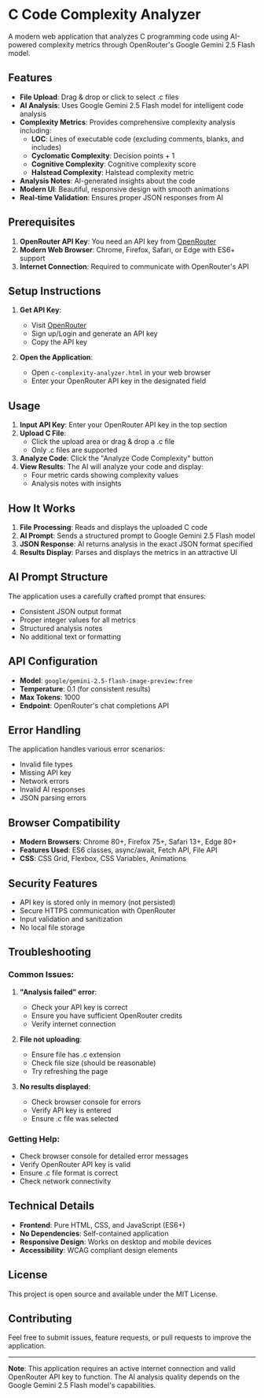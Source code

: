 # C Code Complexity Analyzer

A modern web application that analyzes C programming code using AI-powered complexity metrics through OpenRouter's Google Gemini 2.5 Flash model.

## Features

- **File Upload**: Drag & drop or click to select .c files
- **AI Analysis**: Uses Google Gemini 2.5 Flash model for intelligent code analysis
- **Complexity Metrics**: Provides comprehensive complexity analysis including:
  - **LOC**: Lines of executable code (excluding comments, blanks, and includes)
  - **Cyclomatic Complexity**: Decision points + 1
  - **Cognitive Complexity**: Cognitive complexity score
  - **Halstead Complexity**: Halstead complexity metric
- **Analysis Notes**: AI-generated insights about the code
- **Modern UI**: Beautiful, responsive design with smooth animations
- **Real-time Validation**: Ensures proper JSON responses from AI

## Prerequisites

1. **OpenRouter API Key**: You need an API key from [OpenRouter](https://openrouter.ai/keys)
2. **Modern Web Browser**: Chrome, Firefox, Safari, or Edge with ES6+ support
3. **Internet Connection**: Required to communicate with OpenRouter's API

## Setup Instructions

1. **Get API Key**:
   - Visit [OpenRouter](https://openrouter.ai/keys)
   - Sign up/Login and generate an API key
   - Copy the API key

2. **Open the Application**:
   - Open `c-complexity-analyzer.html` in your web browser
   - Enter your OpenRouter API key in the designated field

## Usage

1. **Input API Key**: Enter your OpenRouter API key in the top section
2. **Upload C File**: 
   - Click the upload area or drag & drop a .c file
   - Only .c files are supported
3. **Analyze Code**: Click the "Analyze Code Complexity" button
4. **View Results**: The AI will analyze your code and display:
   - Four metric cards showing complexity values
   - Analysis notes with insights

## How It Works

1. **File Processing**: Reads and displays the uploaded C code
2. **AI Prompt**: Sends a structured prompt to Google Gemini 2.5 Flash model
3. **JSON Response**: AI returns analysis in the exact JSON format specified
4. **Results Display**: Parses and displays the metrics in an attractive UI

## AI Prompt Structure

The application uses a carefully crafted prompt that ensures:
- Consistent JSON output format
- Proper integer values for all metrics
- Structured analysis notes
- No additional text or formatting

## API Configuration

- **Model**: `google/gemini-2.5-flash-image-preview:free`
- **Temperature**: 0.1 (for consistent results)
- **Max Tokens**: 1000
- **Endpoint**: OpenRouter's chat completions API

## Error Handling

The application handles various error scenarios:
- Invalid file types
- Missing API key
- Network errors
- Invalid AI responses
- JSON parsing errors

## Browser Compatibility

- **Modern Browsers**: Chrome 80+, Firefox 75+, Safari 13+, Edge 80+
- **Features Used**: ES6 classes, async/await, Fetch API, File API
- **CSS**: CSS Grid, Flexbox, CSS Variables, Animations

## Security Features

- API key is stored only in memory (not persisted)
- Secure HTTPS communication with OpenRouter
- Input validation and sanitization
- No local file storage

## Troubleshooting

### Common Issues:

1. **"Analysis failed" error**:
   - Check your API key is correct
   - Ensure you have sufficient OpenRouter credits
   - Verify internet connection

2. **File not uploading**:
   - Ensure file has .c extension
   - Check file size (should be reasonable)
   - Try refreshing the page

3. **No results displayed**:
   - Check browser console for errors
   - Verify API key is entered
   - Ensure .c file was selected

### Getting Help:

- Check browser console for detailed error messages
- Verify OpenRouter API key is valid
- Ensure .c file format is correct
- Check network connectivity

## Technical Details

- **Frontend**: Pure HTML, CSS, and JavaScript (ES6+)
- **No Dependencies**: Self-contained application
- **Responsive Design**: Works on desktop and mobile devices
- **Accessibility**: WCAG compliant design elements

## License

This project is open source and available under the MIT License.

## Contributing

Feel free to submit issues, feature requests, or pull requests to improve the application.

---

**Note**: This application requires an active internet connection and valid OpenRouter API key to function. The AI analysis quality depends on the Google Gemini 2.5 Flash model's capabilities.

